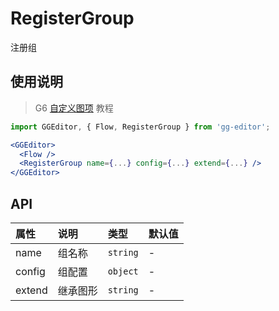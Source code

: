 # RegisterGroup

注册组

## 使用说明

> G6 [自定义图项](https://antv.alipay.com/zh-cn/g6/1.x/tutorial/custom-shape.html) 教程

```jsx
import GGEditor, { Flow, RegisterGroup } from 'gg-editor';

<GGEditor>
  <Flow />
  <RegisterGroup name={...} config={...} extend={...} />
</GGEditor>
```

## API

| 属性 | 说明 | 类型 | 默认值 |
| :--- | :--- | :--- | :--- |
| name | 组名称 | `string` | - |
| config | 组配置 | `object` | - |
| extend | 继承图形 | `string` | - |